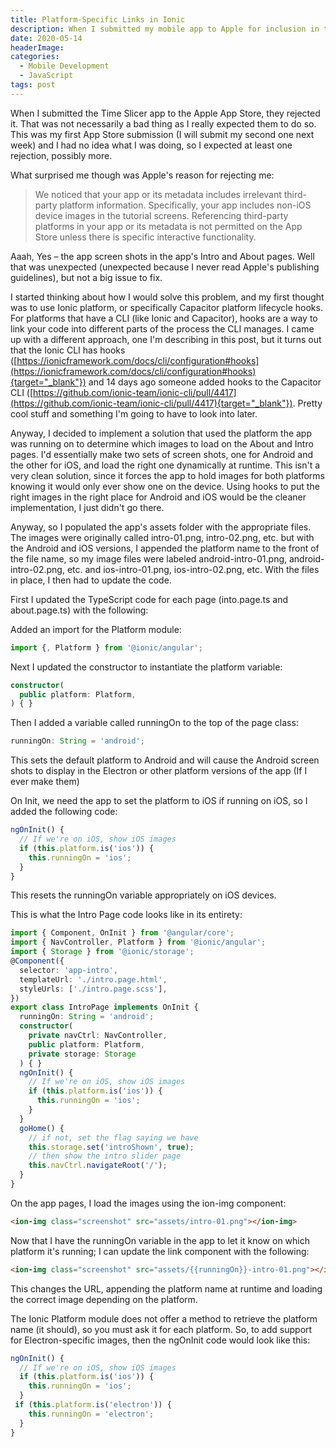 ```yaml
---
title: Platform-Specific Links in Ionic
description: When I submitted my mobile app to Apple for inclusion in the App Store, they rejected my app since it used Android screen shots in the app's tutorial (using Ionic Slides). This post describes how I updated the app to display different graphics depending on whether the app targets Android vs. iOS.
date: 2020-05-14
headerImage: 
categories: 
  - Mobile Development
  - JavaScript
tags: post
---
```


When I submitted the Time Slicer app to the Apple App Store, they rejected it. That was not necessarily a bad thing as I really expected them to do so. This was my first App Store submission (I will submit my second one next week) and I had no idea what I was doing, so I expected at least one rejection, possibly more.

What surprised me though was Apple's reason for rejecting me:

> We noticed that your app or its metadata includes irrelevant third-party platform information.
> Specifically, your app includes non-iOS device images in the tutorial screens.
> Referencing third-party platforms in your app or its metadata is not permitted on the App Store unless there is specific interactive functionality.

Aaah, Yes – the app screen shots in the app's Intro and About pages. Well that was unexpected (unexpected because I never read Apple's publishing guidelines), but not a big issue to fix.

I started thinking about how I would solve this problem, and my first thought was to use Ionic platform, or specifically Capacitor platform lifecycle hooks. For platforms that have a CLI (like Ionic and Capacitor), hooks are a way to link your code into different parts of the process the CLI manages. I came up with a different approach, one I'm describing in this post, but it turns out that the Ionic CLI has hooks ([https://ionicframework.com/docs/cli/configuration#hooks](https://ionicframework.com/docs/cli/configuration#hooks){target="_blank"}) and 14 days ago someone added hooks to the Capacitor CLI ([https://github.com/ionic-team/ionic-cli/pull/4417](https://github.com/ionic-team/ionic-cli/pull/4417){target="_blank"}). Pretty cool stuff and something I'm going to have to look into later.

Anyway, I decided to implement a solution that used the platform the app was running on to determine which images to load on the About and Intro pages. I'd essentially make two sets of screen shots, one for Android and the other for iOS, and load the right one dynamically at runtime. This isn't a very clean solution, since it forces the app to hold images for both platforms knowing it would only ever show one on the device. Using hooks to put the right images in the right place for Android and iOS would be the cleaner implementation, I just didn't go there.

Anyway, so I populated the app's assets folder with the appropriate files. The images were originally called intro-01.png, intro-02.png, etc. but with the Android and iOS versions, I appended the platform name to the front of the file name, so my image files were labeled android-intro-01.png, android-intro-02.png, etc. and ios-intro-01.png, ios-intro-02.png, etc. With the files in place, I then had to update the code.

First I updated the TypeScript code for each page (into.page.ts and about.page.ts) with the following:

Added an import for the Platform module:

```ts
import {, Platform } from '@ionic/angular';
```

Next I updated the constructor to instantiate the platform variable:

```ts
constructor(
  public platform: Platform,
) { }
```

Then I added a variable called runningOn to the top of the page class:

```ts
runningOn: String = 'android';
```

This sets the default platform to Android and will cause the Android screen shots to display in the Electron or other platform versions of the app (If I ever make them)

On Init, we need the app to set the platform to iOS if running on iOS, so I added the following code:

```ts
ngOnInit() {
  // If we're on iOS, show iOS images
  if (this.platform.is('ios')) {
    this.runningOn = 'ios';
  }
}
```

This resets the runningOn variable appropriately on iOS devices.

This is what the Intro Page code looks like in its entirety:

```ts
import { Component, OnInit } from '@angular/core';
import { NavController, Platform } from '@ionic/angular';
import { Storage } from '@ionic/storage';
@Component({
  selector: 'app-intro',
  templateUrl: './intro.page.html',
  styleUrls: ['./intro.page.scss'],
})
export class IntroPage implements OnInit {
  runningOn: String = 'android';
  constructor(
    private navCtrl: NavController,
    public platform: Platform,
    private storage: Storage
  ) { }
  ngOnInit() {
    // If we're on iOS, show iOS images
    if (this.platform.is('ios')) {
      this.runningOn = 'ios';
    }
  }
  goHome() {
    // if not, set the flag saying we have
    this.storage.set('introShown', true);
    // then show the intro slider page
    this.navCtrl.navigateRoot('/');
  }
}
```

On the app pages, I load the images using the ion-img component:

```html
<ion-img class="screenshot" src="assets/intro-01.png"></ion-img>
```

Now that I have the runningOn variable in the app to let it know on which platform it's running; I can update the link component with the following:

```html
<ion-img class="screenshot" src="assets/{{runningOn}}-intro-01.png"></ion-img>
```

This changes the URL, appending the platform name at runtime and loading the correct image depending on the platform.

The Ionic Platform module does not offer a method to retrieve the platform name (it should), so you must ask it for each platform. So, to add support for Electron-specific images, then the ngOnInit code would look like this:

```ts
ngOnInit() {
  // If we're on iOS, show iOS images
  if (this.platform.is('ios')) {
    this.runningOn = 'ios';
  }
 if (this.platform.is('electron')) {
    this.runningOn = 'electron';
  }
}
```
